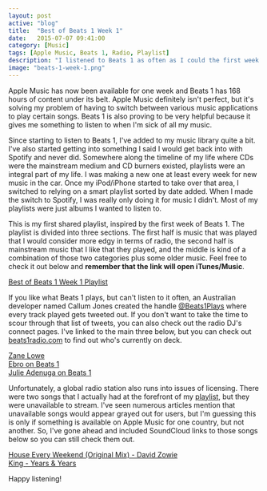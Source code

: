 ```yaml
---
layout: post
active: "blog"
title:  "Best of Beats 1 Week 1"
date:   2015-07-07 09:41:00
category: [Music]
tags: [Apple Music, Beats 1, Radio, Playlist]
description: "I listened to Beats 1 as often as I could the first week and ended up with a large amount of new music."
image: "beats-1-week-1.png"
---
```


Apple Music has now been available for one week and Beats 1 has 168 hours of content under its belt. Apple Music definitely isn't perfect, but it's solving my problem of having to switch between various music applications to play certain songs. Beats 1 is also proving to be very helpful because it gives me something to listen to when I'm sick of all my music.

Since starting to listen to Beats 1, I've added to my music library quite a bit. I've also started getting into something I said I would get back into with Spotify and never did. Somewhere along the timeline of my life where CDs were the mainstream medium and CD burners existed, playlists were an integral part of my life. I was making a new one at least every week for new music in the car. Once my iPod/iPhone started to take over that area, I switched to relying on a smart playlist sorted by date added. When I made the switch to Spotify, I was really only doing it for music I didn't. Most of my playlists were just albums I wanted to listen to.

This is my first shared playlist, inspired by the first week of Beats 1. The playlist is divided into three sections. The first half is music that was played that I would consider more edgy in terms of radio, the second half is mainstream music that I like that they played, and the middle is kind of a combination of those two categories plus some older music. Feel free to check it out below and **remember that the link will open iTunes/Music**.

[Best of Beats 1 Week 1 Playlist](https://itunes.apple.com/us/playlist/best-of-beats-1-week-1/idpl.05db0e008d1b4b1bbc45801682244d86)

If you like what Beats 1 plays, but can't listen to it often, an Australian developer named Callum Jones created the handle [@Beats1Plays](https://twitter.com/beats1plays) where every track played gets tweeted out. If you don't want to take the time to scour through that list of tweets, you can also check out the radio DJ's connect pages. I've linked to the main three below, but you can check out [beats1radio.com](http://beats1radio.com) to find out who's currently on deck.

[Zane Lowe](https://itunes.apple.com/us/curator/zane-lowe-on-beats-1/id990050553)  
[Ebro on Beats 1](https://itunes.apple.com/us/curator/ebro-on-beats-1/id990473683)  
[Julie Adenuga on Beats 1](https://itunes.apple.com/us/curator/julie-adenuga-on-beats-1/id993270508)

Unfortunately, a global radio station also runs into issues of licensing. There were two songs that I actually had at the forefront of my [playlist](https://itunes.apple.com/us/playlist/best-of-beats-1-week-1/idpl.05db0e008d1b4b1bbc45801682244d86), but they were unavailable to stream. I've seen numerous articles mention that unavailable songs would appear grayed out for users, but I'm guessing this is only if something is available on Apple Music for one country, but not another. So, I've gone ahead and included SoundCloud links to those songs below so you can still check them out.

[House Every Weekend (Original Mix) - David Zowie](https://soundcloud.com/davidzowie/house-every-weekend-original-mix)  
[King - Years & Years](https://soundcloud.com/yearsandyears/king)

Happy listening!
